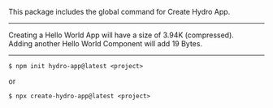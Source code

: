 This package includes the global command for Create Hydro App.<br>

---

Creating a Hello World App will have a size of 3.94K (compressed).<br> 
Adding another Hello World Component will add 19 Bytes.

---

```properties
$ npm init hydro-app@latest <project>
```

or

```properties
$ npx create-hydro-app@latest <project>
```
